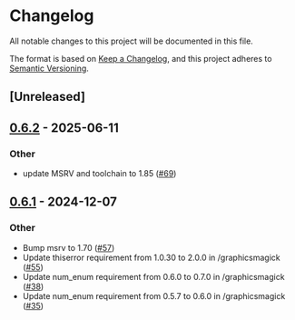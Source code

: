 # Changelog

All notable changes to this project will be documented in this file.

The format is based on [Keep a Changelog](https://keepachangelog.com/en/1.0.0/),
and this project adheres to [Semantic Versioning](https://semver.org/spec/v2.0.0.html).

## [Unreleased]

## [0.6.2](https://github.com/graphicsmagick-rs/graphicsmagick-rs/compare/graphicsmagick-v0.6.1...graphicsmagick-v0.6.2) - 2025-06-11

### Other

- update MSRV and toolchain to 1.85 ([#69](https://github.com/graphicsmagick-rs/graphicsmagick-rs/pull/69))

## [0.6.1](https://github.com/graphicsmagick-rs/graphicsmagick-rs/compare/graphicsmagick-v0.6.0...graphicsmagick-v0.6.1) - 2024-12-07

### Other

- Bump msrv to 1.70 ([#57](https://github.com/graphicsmagick-rs/graphicsmagick-rs/pull/57))
- Update thiserror requirement from 1.0.30 to 2.0.0 in /graphicsmagick ([#55](https://github.com/graphicsmagick-rs/graphicsmagick-rs/pull/55))
- Update num_enum requirement from 0.6.0 to 0.7.0 in /graphicsmagick ([#38](https://github.com/graphicsmagick-rs/graphicsmagick-rs/pull/38))
- Update num_enum requirement from 0.5.7 to 0.6.0 in /graphicsmagick ([#35](https://github.com/graphicsmagick-rs/graphicsmagick-rs/pull/35))
